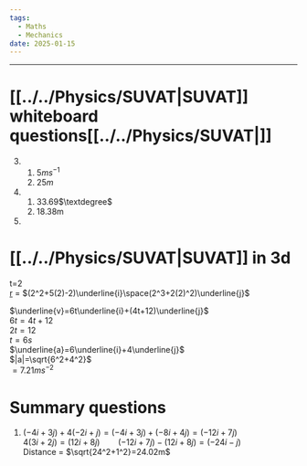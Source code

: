 ```yaml
---
tags:
  - Maths
  - Mechanics
date: 2025-01-15
---
```

---  
# [[../../Physics/SUVAT|SUVAT]] whiteboard questions[[../../Physics/SUVAT|]]  
3.   
	1. 5$ms^{-1}$  
	2. 25$m$  
4.   
	1. 33.69$\textdegree$  
	2. 18.38m  
5.   
  
# [[../../Physics/SUVAT|SUVAT]] in 3d  
t=2   
<u>r</u> = $(2^2+5(2)-2)\underline{i}\space(2^3+2(2)^2)\underline{j}$  
  
$\underline{v}=6t\underline{i}+(4t+12)\underline{j}$  
$6t=4t+12$  
$2t=12$  
$t=6s$  
$\underline{a}=6\underline{i}+4\underline{j}$  
$|a|=\sqrt{6^2+4^2}$  
$=7.21ms^{-2}$  
  
# Summary questions  
1. $(-4i+3j)+4(-2i+j)=(-4i+3j)+(-8i+4j)=(-12i+7j)$  
$4(3i+2j)=(12i+8j)\qquad(-12i+7j)-(12i+8j)=(-24i-j)$  
Distance = $\sqrt{24^2+1^2}=24.02m$  
